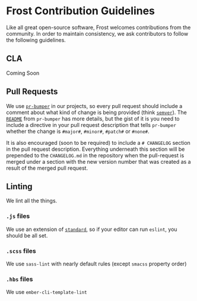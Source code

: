 # Frost Contribution Guidelines
Like all great open-source software, Frost welcomes contributions from the community.
In order to maintain consistency, we ask contributors to follow the following guidelines.

## CLA
Coming Soon

## Pull Requests
We use [`pr-bumper`](github.com/ciena-blueplanet/pr-bumper) in our projects, so every pull request should include a
comment about what kind of change is being provided (think [`semver`](semver.org)). The [`README`](github.com/ciena-blueplanet/pr-bumper/blob/master/README.md#pull-requests) from `pr-bumper` has more details,
but the gist of it is you need to include a directive in your pull request description that tells `pr-bumper` whether
the change is `#major#`, `#minor#`, `#patch#` or `#none#`.

It is also encouraged (soon to be required) to include a `# CHANGELOG` section in the pull request description.
Everything underneath this section will be prepended to the `CHANGELOG.md` in the repository when the pull-request
is merged under a section with the new version number that was created as a result of the merged pull request.

## Linting
We lint all the things.

### `.js` files
We use an extension of [`standard`](standardjs.com), so if your editor can run `eslint`, you should be all set.

### `.scss` files
We use `sass-lint` with nearly default rules (except `smacss` property order)

### `.hbs` files
We use `ember-cli-template-lint`
